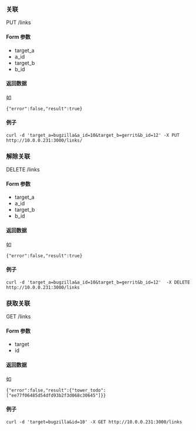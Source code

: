 <!--Meta
category:DTask
title:Link 接口
DO NOT Delete Meta Above -->

### 关联
PUT /links

#### Form 参数
* target_a
* a_id
* target_b
* b_id

#### 返回数据
如
```
{"error":false,"result":true}
```

#### 例子
```
curl -d 'target_a=bugzilla&a_id=10&target_b=gerrit&b_id=12' -X PUT http://10.0.0.231:3000/links/
```


### 解除关联

DELETE /links

#### Form 参数
* target_a
* a_id
* target_b
* b_id

#### 返回数据
如
```
{"error":false,"result":true}
```

#### 例子
```
curl -d 'target_a=bugzilla&a_id=10&target_b=gerrit&b_id=12'  -X DELETE http://10.0.0.231:3000/links
```


### 获取关联

GET /links

#### Form 参数
* target
* id

#### 返回数据
如
```
{"error":false,"result":{"tower_todo":["ee77f06485d54dfd93b2f3d068c30645"]}}
```

#### 例子
```
curl -d 'target=bugzilla&id=10' -X GET http://10.0.0.231:3000/links
```